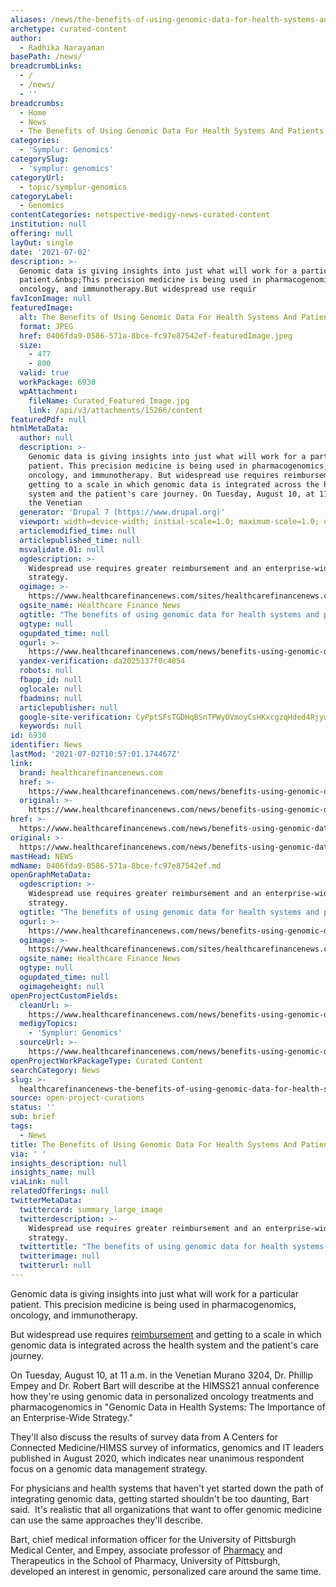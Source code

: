 ```yaml
---
aliases: /news/the-benefits-of-using-genomic-data-for-health-systems-and-patients
archetype: curated-content
author:
  - Radhika Narayanan
basePath: /news/
breadcrumbLinks:
  - /
  - /news/
  - ''
breadcrumbs:
  - Home
  - News
  - The Benefits of Using Genomic Data For Health Systems And Patients
categories:
  - 'Symplur: Genomics'
categorySlug:
  - 'symplur: genomics'
categoryUrl:
  - topic/symplur-genomics
categoryLabel:
  - Genomics
contentCategories: netspective-medigy-news-curated-content
institution: null
offering: null
layOut: single
date: '2021-07-02'
description: >-
  Genomic data is giving insights into just what will work for a particular
  patient.&nbsp;This precision medicine is being used in pharmacogenomics,
  oncology, and immunotherapy.But widespread use requir
favIconImage: null
featuredImage:
  alt: The Benefits of Using Genomic Data For Health Systems And Patients
  format: JPEG
  href: 0406fda9-0586-571a-8bce-fc97e87542ef-featuredImage.jpeg
  size:
    - 477
    - 800
  valid: true
  workPackage: 6930
  wpAttachment:
    fileName: Curated_Featured_Image.jpg
    link: /api/v3/attachments/15266/content
featuredPdf: null
htmlMetaData:
  author: null
  description: >-
    Genomic data is giving insights into just what will work for a particular
    patient. This precision medicine is being used in pharmacogenomics,
    oncology, and immunotherapy. But widespread use requires reimbursement and
    getting to a scale in which genomic data is integrated across the health
    system and the patient's care journey. On Tuesday, August 10, at 11 a.m. in
    the Venetian
  generator: 'Drupal 7 (https://www.drupal.org)'
  viewport: width=device-width; initial-scale=1.0; maximum-scale=1.0; user-scalable=no
  articlemodified_time: null
  articlepublished_time: null
  msvalidate.01: null
  ogdescription: >-
    Widespread use requires greater reimbursement and an enterprise-wide
    strategy.
  ogimage: >-
    https://www.healthcarefinancenews.com/sites/healthcarefinancenews.com/files/Lab.poba__0.jpg
  ogsite_name: Healthcare Finance News
  ogtitle: "The benefits of using genomic data for health systems and patients\_"
  ogtype: null
  ogupdated_time: null
  ogurl: >-
    https://www.healthcarefinancenews.com/news/benefits-using-genomic-data-health-systems-and-patients
  yandex-verification: da2025137f0c4854
  robots: null
  fbapp_id: null
  oglocale: null
  fbadmins: null
  articlepublisher: null
  google-site-verification: CyPptSFsTGDHqBSnTPWyDVmoyCsHKxcgzqHded4Rjyw
  keywords: null
id: 6930
identifier: News
lastMod: '2021-07-02T10:57:01.174467Z'
link:
  brand: healthcarefinancenews.com
  href: >-
    https://www.healthcarefinancenews.com/news/benefits-using-genomic-data-health-systems-and-patients
  original: >-
    https://www.healthcarefinancenews.com/news/benefits-using-genomic-data-health-systems-and-patients
href: >-
  https://www.healthcarefinancenews.com/news/benefits-using-genomic-data-health-systems-and-patients
original: >-
  https://www.healthcarefinancenews.com/news/benefits-using-genomic-data-health-systems-and-patients
mastHead: NEWS
mdName: 0406fda9-0586-571a-8bce-fc97e87542ef.md
openGraphMetaData:
  ogdescription: >-
    Widespread use requires greater reimbursement and an enterprise-wide
    strategy.
  ogtitle: "The benefits of using genomic data for health systems and patients\_"
  ogurl: >-
    https://www.healthcarefinancenews.com/news/benefits-using-genomic-data-health-systems-and-patients
  ogimage: >-
    https://www.healthcarefinancenews.com/sites/healthcarefinancenews.com/files/Lab.poba__0.jpg
  ogsite_name: Healthcare Finance News
  ogtype: null
  ogupdated_time: null
  ogimageheight: null
openProjectCustomFields:
  cleanUrl: >-
    https://www.healthcarefinancenews.com/news/benefits-using-genomic-data-health-systems-and-patients
  medigyTopics:
    - 'Symplur: Genomics'
  sourceUrl: >-
    https://www.healthcarefinancenews.com/news/benefits-using-genomic-data-health-systems-and-patients
openProjectWorkPackageType: Curated Content
searchCategory: News
slug: >-
  healthcarefinancenews-the-benefits-of-using-genomic-data-for-health-systems-and-patients
source: open-project-curations
status: ''
sub: brief
tags:
  - News
title: The Benefits of Using Genomic Data For Health Systems And Patients
via: ' '
insights_description: null
insights_name: null
viaLink: null
relatedOfferings: null
twitterMetaData:
  twittercard: summary_large_image
  twitterdescription: >-
    Widespread use requires greater reimbursement and an enterprise-wide
    strategy.
  twittertitle: "The benefits of using genomic data for health systems and patients\_"
  twitterimage: null
  twitterurl: null
---
```

<p>Genomic data is giving insights into just what will work for a particular patient.&nbsp;This precision medicine is being used in pharmacogenomics, oncology, and immunotherapy.</p><p>But widespread use requires <a href="https://www.healthcarefinancenews.com/directory/reimbursement">reimbursement</a> and getting to a scale in which genomic data is integrated across the health system and the patient's care journey.</p><p>On Tuesday, August 10, at 11 a.m. in the Venetian Murano 3204, Dr. Phillip Empey and Dr. Robert Bart will describe at the HIMSS21 annual conference how they're using genomic data in personalized oncology treatments and pharmacogenomics in&nbsp;"Genomic Data in Health Systems: The Importance of an Enterprise-Wide Strategy."</p><p>They'll also discuss the results of survey data from A Centers for Connected Medicine/HIMSS survey of informatics, genomics&nbsp;and IT leaders published in August 2020, which indicates near unanimous respondent focus on a genomic data management strategy.</p><p>For physicians and health systems that haven't yet started down the path of integrating genomic data, getting started shouldn't be too daunting, Bart said. &nbsp;It's realistic that all organizations that want to offer genomic medicine can use the same approaches they'll describe.</p><p>Bart, chief medical information officer for the University of Pittsburgh Medical Center, and Empey, associate professor of <a href="https://www.healthcarefinancenews.com/directory/pharma">Pharmacy</a> and Therapeutics in the School of Pharmacy, University of Pittsburgh, developed an interest in genomic, personalized care around the same time.</p>